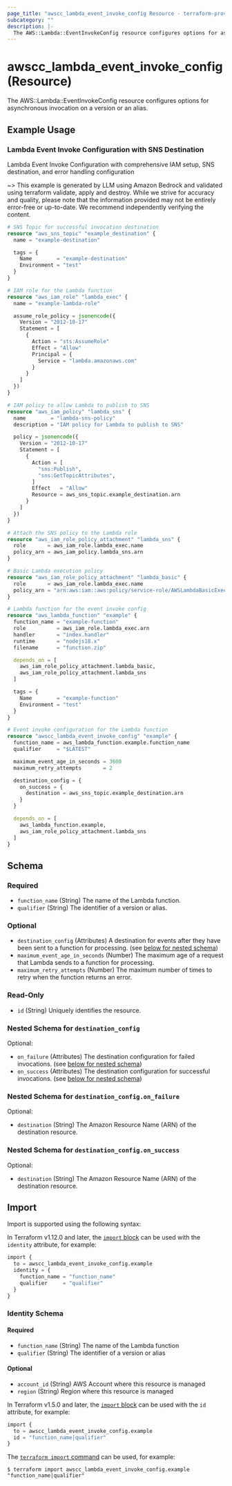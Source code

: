 ```yaml
---
page_title: "awscc_lambda_event_invoke_config Resource - terraform-provider-awscc"
subcategory: ""
description: |-
  The AWS::Lambda::EventInvokeConfig resource configures options for asynchronous invocation on a version or an alias.
---
```


# awscc_lambda_event_invoke_config (Resource)

The AWS::Lambda::EventInvokeConfig resource configures options for asynchronous invocation on a version or an alias.

## Example Usage

### Lambda Event Invoke Configuration with SNS Destination
Lambda Event Invoke Configuration with comprehensive IAM setup, SNS destination, and error handling configuration

~> This example is generated by LLM using Amazon Bedrock and validated using terraform validate, apply and destroy. While we strive for accuracy and quality, please note that the information provided may not be entirely error-free or up-to-date. We recommend independently verifying the content.

```terraform
# SNS Topic for successful invocation destination
resource "aws_sns_topic" "example_destination" {
  name = "example-destination"

  tags = {
    Name        = "example-destination"
    Environment = "test"
  }
}

# IAM role for the Lambda function
resource "aws_iam_role" "lambda_exec" {
  name = "example-lambda-role"

  assume_role_policy = jsonencode({
    Version = "2012-10-17"
    Statement = [
      {
        Action = "sts:AssumeRole"
        Effect = "Allow"
        Principal = {
          Service = "lambda.amazonaws.com"
        }
      }
    ]
  })
}

# IAM policy to allow Lambda to publish to SNS
resource "aws_iam_policy" "lambda_sns" {
  name        = "lambda-sns-policy"
  description = "IAM policy for Lambda to publish to SNS"

  policy = jsonencode({
    Version = "2012-10-17"
    Statement = [
      {
        Action = [
          "sns:Publish",
          "sns:GetTopicAttributes",
        ]
        Effect   = "Allow"
        Resource = aws_sns_topic.example_destination.arn
      }
    ]
  })
}

# Attach the SNS policy to the Lambda role
resource "aws_iam_role_policy_attachment" "lambda_sns" {
  role       = aws_iam_role.lambda_exec.name
  policy_arn = aws_iam_policy.lambda_sns.arn
}

# Basic Lambda execution policy
resource "aws_iam_role_policy_attachment" "lambda_basic" {
  role       = aws_iam_role.lambda_exec.name
  policy_arn = "arn:aws:iam::aws:policy/service-role/AWSLambdaBasicExecutionRole"
}

# Lambda function for the event invoke config
resource "aws_lambda_function" "example" {
  function_name = "example-function"
  role          = aws_iam_role.lambda_exec.arn
  handler       = "index.handler"
  runtime       = "nodejs18.x"
  filename      = "function.zip"

  depends_on = [
    aws_iam_role_policy_attachment.lambda_basic,
    aws_iam_role_policy_attachment.lambda_sns
  ]

  tags = {
    Name        = "example-function"
    Environment = "test"
  }
}

# Event invoke configuration for the Lambda function
resource "awscc_lambda_event_invoke_config" "example" {
  function_name = aws_lambda_function.example.function_name
  qualifier     = "$LATEST"

  maximum_event_age_in_seconds = 3600
  maximum_retry_attempts       = 2

  destination_config = {
    on_success = {
      destination = aws_sns_topic.example_destination.arn
    }
  }

  depends_on = [
    aws_lambda_function.example,
    aws_iam_role_policy_attachment.lambda_sns
  ]
}
```

<!-- schema generated by tfplugindocs -->
## Schema

### Required

- `function_name` (String) The name of the Lambda function.
- `qualifier` (String) The identifier of a version or alias.

### Optional

- `destination_config` (Attributes) A destination for events after they have been sent to a function for processing. (see [below for nested schema](#nestedatt--destination_config))
- `maximum_event_age_in_seconds` (Number) The maximum age of a request that Lambda sends to a function for processing.
- `maximum_retry_attempts` (Number) The maximum number of times to retry when the function returns an error.

### Read-Only

- `id` (String) Uniquely identifies the resource.

<a id="nestedatt--destination_config"></a>
### Nested Schema for `destination_config`

Optional:

- `on_failure` (Attributes) The destination configuration for failed invocations. (see [below for nested schema](#nestedatt--destination_config--on_failure))
- `on_success` (Attributes) The destination configuration for successful invocations. (see [below for nested schema](#nestedatt--destination_config--on_success))

<a id="nestedatt--destination_config--on_failure"></a>
### Nested Schema for `destination_config.on_failure`

Optional:

- `destination` (String) The Amazon Resource Name (ARN) of the destination resource.


<a id="nestedatt--destination_config--on_success"></a>
### Nested Schema for `destination_config.on_success`

Optional:

- `destination` (String) The Amazon Resource Name (ARN) of the destination resource.

## Import

Import is supported using the following syntax:

In Terraform v1.12.0 and later, the [`import` block](https://developer.hashicorp.com/terraform/language/import) can be used with the `identity` attribute, for example:

```terraform
import {
  to = awscc_lambda_event_invoke_config.example
  identity = {
    function_name = "function_name"
    qualifier     = "qualifier"
  }
}
```

<!-- schema generated by tfplugindocs -->
### Identity Schema

#### Required

- `function_name` (String) The name of the Lambda function
- `qualifier` (String) The identifier of a version or alias

#### Optional

- `account_id` (String) AWS Account where this resource is managed
- `region` (String) Region where this resource is managed

In Terraform v1.5.0 and later, the [`import` block](https://developer.hashicorp.com/terraform/language/import) can be used with the `id` attribute, for example:

```terraform
import {
  to = awscc_lambda_event_invoke_config.example
  id = "function_name|qualifier"
}
```

The [`terraform import` command](https://developer.hashicorp.com/terraform/cli/commands/import) can be used, for example:

```shell
$ terraform import awscc_lambda_event_invoke_config.example "function_name|qualifier"
```
